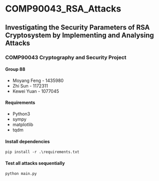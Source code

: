 # COMP90043_RSA_Attacks
## Investigating the Security Parameters of RSA Cryptosystem by Implementing and Analysing Attacks
### COMP90043 Cryptography and Security Project
#### Group 88
- Moyang Feng - 1435980
- Zhi Sun - 1172311
- Kewei Yuan - 1077045

#### Requirements
- Python3
- sympy
- matplotlib
- tqdm

#### Install dependencies
`pip install -r .\requirements.txt`

#### Test all attacks sequentially
`python main.py`